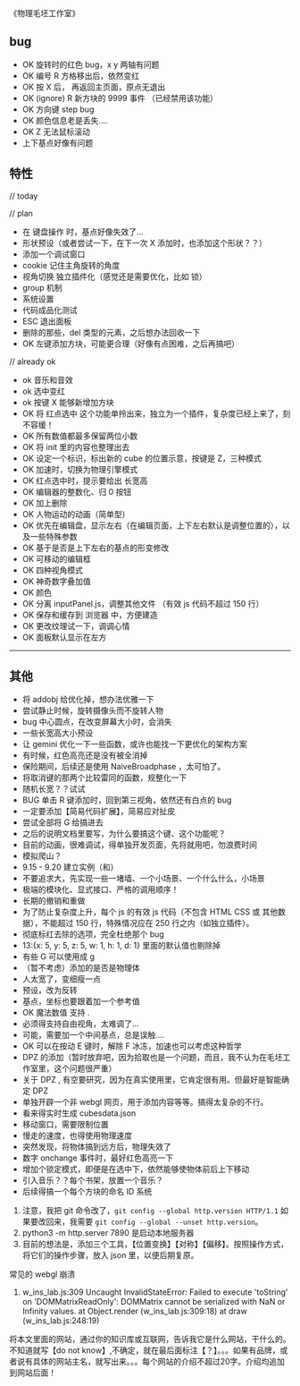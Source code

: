 《物理毛坯工作室》

## bug
- OK 旋转时的红色 bug，x y 两轴有问题
- OK 编号 R 方格移出后，依然变红
- OK 按 X 后， 再返回主页面，原点无退出
- OK (ignore) R 新方块的 9999 事件 （已经禁用该功能）
- OK 方向键 step bug
- OK 颜色信息老是丢失....
- OK Z 无法鼠标滚动
- 上下基点好像有问题

## 特性

// today


// plan
- 在 键盘操作 时，基点好像失效了...
- 形状预设（或者尝试一下，在下一次 X 添加时，也添加这个形状？？）
- 添加一个调试窗口
- cookie 记住主角旋转的角度
- 视角切换 独立插件化（感觉还是需要优化，比如 锁）
- group 机制
- 系统设置
- 代码成品化测试
- ESC 退出面板
- 删除的那些，del 类型的元素，之后想办法回收一下
- OK 左键添加方块，可能更合理（好像有点困难，之后再搞吧）


// already ok
- ok 音乐和音效
- ok 选中变红
- ok 按键 X 能够新增加方块
- OK 将 红点选中 这个功能单拎出来，独立为一个插件，复杂度已经上来了，刻不容缓！
- OK 所有数值都最多保留两位小数
- OK 将 init 里的内容也整理出去
- OK 设定一个标识，标出新的 cube 的位置示意，按键是 Z，三种模式
- OK 加速时，切换为物理引擎模式
- OK 红点选中时，提示要给出 长宽高
- OK 编辑器的整数化、归 0 按钮
- OK 加上删除
- OK 人物运动的动画（简单型）
- OK 优先在编辑盘，显示左右（在编辑页面，上下左右默认是调整位置的），以及一些特殊参数
- OK 基于是否是上下左右的基点的形变修改
- OK 可移动的编辑框
- OK 四种视角模式
- OK 神奇数字叠加值
- OK 颜色
- OK 分离 inputPanel.js，调整其他文件 （有效 js 代码不超过 150 行）
- OK 保存和缓存到 浏览器 中，方便建造
- OK 更改纹理试一下，调调心情
- OK 面板默认显示在左方


-------

## 其他

- 将 addobj 给优化掉，想办法优雅一下
- 尝试静止时候，旋转摄像头而不旋转人物
- bug 中心圆点，在改变屏幕大小时，会消失
- 一些长宽高大小预设
- 让 gemini 优化一下一些函数，或许也能找一下更优化的架构方案
- 有时候，红色高亮还是没有被全消掉
- 保险期间，后续还是使用 NaiveBroadphase ，太可怕了。
- 将取消键的那两个比较雷同的函数，规整化一下
- 随机长宽？？试试
- BUG 单击 R 键添加时，回到第三视角，依然还有白点的 bug
- 一定要添加【简易代码扩展】，简易应对扯皮
- 尝试全部将 G 给搞进去
- 之后的说明文档里要写，为什么要搞这个键、这个功能呢？
- 目前的动画，很难调试，得单独开发页面，先将就用吧，勿浪费时间
- 模拟爬山？
- 9.15 - 9.20 建立实例（和）
- 不要追求大，先实现一些一堵墙、一个小场景、一个什么什么，小场景
- 极端的模块化、显式接口、严格的调用顺序！
- 长期的撤销和重做
- 为了防止复杂度上升，每个 js 的有效 js 代码（不包含 HTML CSS 或 其他数据），不能超过 150 行，特殊情况应在 250 行之内（如独立插件）。
- 彻底标红去除的选项，完全杜绝那个 bug
- 13:{x: 5, y: 5, z: 5, w: 1, h: 1, d: 1} 里面的默认值也剔除掉
- 有些 G 可以使用成 g
- （暂不考虑）添加的是否是物理体
- 人太宽了，变细瘦一点
- 预设，改为反转
- 基点，坐标也要跟着加一个参考值
- OK 魔法数值 支持 .
- 必须得支持自由视角，太难调了...
- 可能，需要加一个中间基点，总是误触....
- OK 可以在按动 E 键时，解除 F 冰冻，加速也可以考虑这种哲学
- DPZ 的添加（暂时放弃吧，因为拾取也是一个问题，而且，我不认为在毛坯工作室里，这个问题很严重）
- 关于 DPZ , 有空要研究，因为在真实使用里，它肯定很有用。但最好是智能确定 DPZ
- 单独开辟一个非 webgl 网页，用于添加内容等等。搞得太复杂的不行。
- 看来得实时生成 cubesdata.json
- 移动窗口，需要限制位置
- 慢走的速度，也得使用物理速度
- 突然发现，将物体搞到远方后，物理失效了
- 数字 onchange 事件时，最好红色高亮一下
- 增加个锁定模式，即便是在选中下，依然能够使物体前后上下移动
- 引入音乐？？每个书架，放置一个音乐？
- 后续得搞一个每个方块的命名 ID 系统


1. 注意，我把 git 命令改了，`git config --global http.version HTTP/1.1` 如果要改回来，我需要 `git config --global --unset http.version`。
2. python3 -m http.server 7890  是启动本地服务器
3. 目前的想法是，添加三个工具，【位置变换】【对称】【偏移】。按照操作方式，将它们的操作步骤，放入 json 里，以便后期复原。


常见的 webgl 崩溃
1. w_ins_lab.js:309 Uncaught InvalidStateError: Failed to execute 'toString' on 'DOMMatrixReadOnly': DOMMatrix cannot be serialized with NaN or Infinity values.
    at Object.render (w_ins_lab.js:309:18)
    at draw (w_ins_lab.js:248:19)




将本文里面的网站，通过你的知识库或互联网，告诉我它是什么网站，干什么的。不知道就写【do not know】,不确定，就在最后面标注【？】。。。如果有品牌，或者说有具体的网站主名，就写出来。。。每个网站的介绍不超过20字。介绍均追加到网站后面！